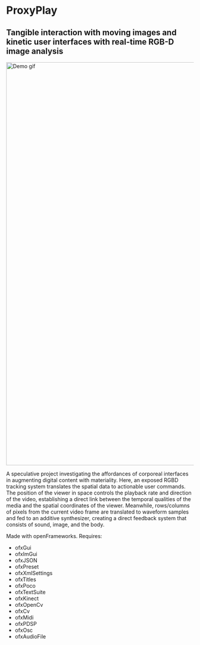 # ProxyPlay
## Tangible interaction with moving images and kinetic user interfaces with real-time RGB-D image analysis

<img src="https://github.com/hsab/proxyplay/raw/master/assets/demo.gif" alt="Demo gif" width="1080px">

A speculative project investigating the affordances of corporeal interfaces in augmenting digital content with materiality. Here, an exposed RGBD tracking system translates the spatial data to actionable user commands. The position of the viewer in space controls the playback rate and direction of the video, establishing a direct link between the temporal qualities of the media and the spatial coordinates of the viewer. Meanwhile, rows/columns of pixels from the current video frame are translated to waveform samples and fed to an additive synthesizer, creating a direct feedback system that consists of sound, image, and the body.

Made with openFrameworks.
Requires:
- ofxGui
- ofxImGui
- ofxJSON
- ofxPreset
- ofxXmlSettings
- ofxTitles
- ofxPoco
- ofxTextSuite
- ofxKinect
- ofxOpenCv
- ofxCv
- ofxMidi
- ofxPDSP
- ofxOsc
- ofxAudioFile
